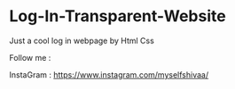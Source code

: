 # Log-In-Transparent-Website

Just a cool log in webpage by Html Css

Follow me :

InstaGram : https://www.instagram.com/myselfshivaa/
